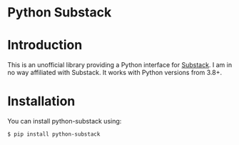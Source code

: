 # Python Substack

# Introduction

This is an unofficial library providing a Python interface for [Substack](https://substack.com/).
I am in no way affiliated with Substack. It works with
Python versions from 3.8+.

# Installation

You can install python-substack using:

    $ pip install python-substack